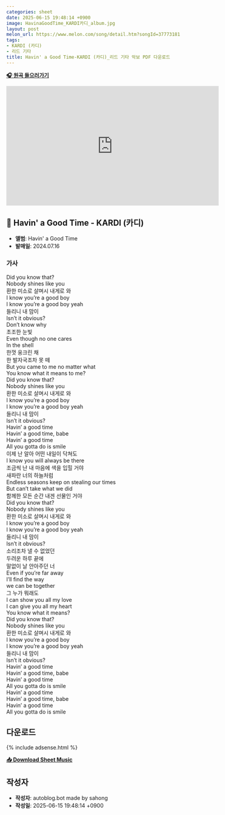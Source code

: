 ```yaml
---
categories: sheet
date: 2025-06-15 19:48:14 +0900
image: HavinaGoodTime_KARDI카디_album.jpg
layout: post
melon_url: https://www.melon.com/song/detail.htm?songId=37773181
tags:
- KARDI (카디)
- 리드 기타
title: Havin' a Good Time-KARDI (카디)_리드 기타 악보 PDF 다운로드
---
```


<p><a href="https://www.melon.com/song/detail.htm?songId=37773181" target="_blank"><strong>🎧 원곡 들으러가기</strong></a></p>
<iframe width="560" height="315" src="https://www.youtube.com/embed/AKdwcOVck58" frameborder="0" allowfullscreen></iframe>

## 🎵 Havin' a Good Time - KARDI (카디)

- **앨범**: Havin' a Good Time  
- **발매일**: 2024.07.16  

### 가사
Did you know that?  
Nobody shines like you  
환한 미소로 살며시 내게로 와  
I know you’re a good boy  
I know you’re a good boy yeah  
들리니 내 맘이  
Isn’t it obvious?  
Don’t know why  
초조한 눈빛  
Even though no one cares  
In the shell  
한껏 웅크린 채  
한 발자국조차 못 떼  
But you came to me no matter what  
You know what it means to me?  
Did you know that?  
Nobody shines like you  
환한 미소로 살며시 내게로 와  
I know you’re a good boy  
I know you’re a good boy yeah  
들리니 내 맘이  
Isn’t it obvious?  
Havin’ a good time  
Havin’ a good time, babe  
Havin’ a good time  
All you gotta do is smile  
이제 난 알아 어떤 내일이 닥쳐도  
I know you will always be there  
조금씩 난 내 마음에 색을 입힐 거야  
새파란 너의 하늘처럼  
Endless seasons keep on stealing our times  
But can’t take what we did  
함께한 모든 순간 내겐 선물인 거야  
Did you know that?  
Nobody shines like you  
환한 미소로 살며시 내게로 와  
I know you’re a good boy  
I know you’re a good boy yeah  
들리니 내 맘이  
Isn’t it obvious?  
소리조차 낼 수 없었던  
두려운 하루 끝에  
말없이 날 안아주던 너  
Even if you’re far away  
I’ll find the way  
we can be together  
그 누가 뭐래도  
I can show you all my love  
I can give you all my heart  
You know what it means?  
Did you know that?  
Nobody shines like you  
환한 미소로 살며시 내게로 와  
I know you’re a good boy  
I know you’re a good boy yeah  
들리니 내 맘이  
Isn’t it obvious?  
Havin’ a good time  
Havin’ a good time, babe  
Havin’ a good time  
All you gotta do is smile  
Havin’ a good time  
Havin’ a good time, babe  
Havin’ a good time  
All you gotta do is smile  


## 다운로드

{% include adsense.html %}

<p><a href="https://drive.google.com/file/d/1LS1JwuwYxWRKsvkVYTjH6X9PKUPuXEfZ/view?usp=sharing" download><strong>📥 Download Sheet Music</strong></a></p>

## 작성자 
- **작성자**: autoblog.bot made by sahong
- **작성일**: 2025-06-15 19:48:14 +0900